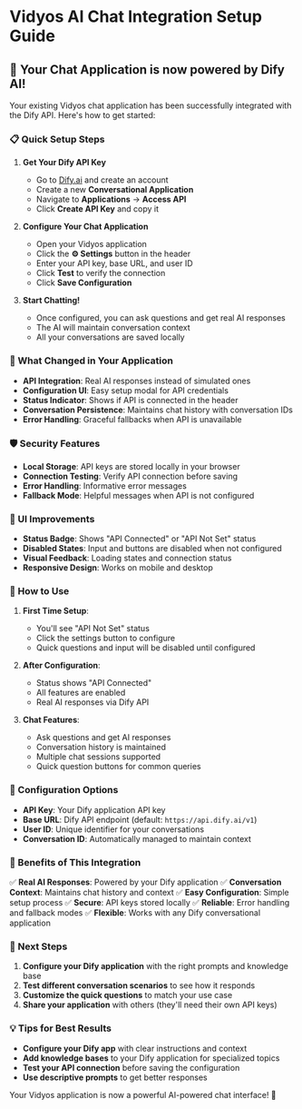 # Vidyos AI Chat Integration Setup Guide

## 🚀 Your Chat Application is now powered by Dify AI!

Your existing Vidyos chat application has been successfully integrated with the Dify API. Here's how to get started:

### 📋 Quick Setup Steps

1. **Get Your Dify API Key**
   - Go to [Dify.ai](https://dify.ai/) and create an account
   - Create a new **Conversational Application**
   - Navigate to **Applications** → **Access API**
   - Click **Create API Key** and copy it

2. **Configure Your Chat Application**
   - Open your Vidyos application
   - Click the **⚙️ Settings** button in the header
   - Enter your API key, base URL, and user ID
   - Click **Test** to verify the connection
   - Click **Save Configuration**

3. **Start Chatting!**
   - Once configured, you can ask questions and get real AI responses
   - The AI will maintain conversation context
   - All your conversations are saved locally

### 🔧 What Changed in Your Application

- **API Integration**: Real AI responses instead of simulated ones
- **Configuration UI**: Easy setup modal for API credentials
- **Status Indicator**: Shows if API is connected in the header
- **Conversation Persistence**: Maintains chat history with conversation IDs
- **Error Handling**: Graceful fallbacks when API is unavailable

### 🛡️ Security Features

- **Local Storage**: API keys are stored locally in your browser
- **Connection Testing**: Verify API connection before saving
- **Error Handling**: Informative error messages
- **Fallback Mode**: Helpful messages when API is not configured

### 🎨 UI Improvements

- **Status Badge**: Shows "API Connected" or "API Not Set" status
- **Disabled States**: Input and buttons are disabled when not configured
- **Visual Feedback**: Loading states and connection status
- **Responsive Design**: Works on mobile and desktop

### 📱 How to Use

1. **First Time Setup**:
   - You'll see "API Not Set" status
   - Click the settings button to configure
   - Quick questions and input will be disabled until configured

2. **After Configuration**:
   - Status shows "API Connected"
   - All features are enabled
   - Real AI responses via Dify API

3. **Chat Features**:
   - Ask questions and get AI responses
   - Conversation history is maintained
   - Multiple chat sessions supported
   - Quick question buttons for common queries

### 🔧 Configuration Options

- **API Key**: Your Dify application API key
- **Base URL**: Dify API endpoint (default: `https://api.dify.ai/v1`)
- **User ID**: Unique identifier for your conversations
- **Conversation ID**: Automatically managed to maintain context

### 🌟 Benefits of This Integration

✅ **Real AI Responses**: Powered by your Dify application
✅ **Conversation Context**: Maintains chat history and context
✅ **Easy Configuration**: Simple setup process
✅ **Secure**: API keys stored locally
✅ **Reliable**: Error handling and fallback modes
✅ **Flexible**: Works with any Dify conversational application

### 🎯 Next Steps

1. **Configure your Dify application** with the right prompts and knowledge base
2. **Test different conversation scenarios** to see how it responds
3. **Customize the quick questions** to match your use case
4. **Share your application** with others (they'll need their own API keys)

### 💡 Tips for Best Results

- **Configure your Dify app** with clear instructions and context
- **Add knowledge bases** to your Dify application for specialized topics
- **Test your API connection** before saving the configuration
- **Use descriptive prompts** to get better responses

Your Vidyos application is now a powerful AI-powered chat interface! 🎉
